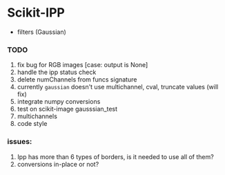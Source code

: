 # Scikit-IPP

* filters (Gaussian)

### TODO
1) fix bug for RGB images [case: output is None]
2) handle the ipp status check
3) delete numChannels from funcs signature
4) currently `gaussian` doesn't use multichannel, cval, truncate values (will fix)
5) integrate numpy conversions
6) test on scikit-image gausssian_test
7) multichannels
8) code style

### issues:
1) Ipp has more than 6 types of borders, is it needed to use all of them?
2) conversions in-place or not?
